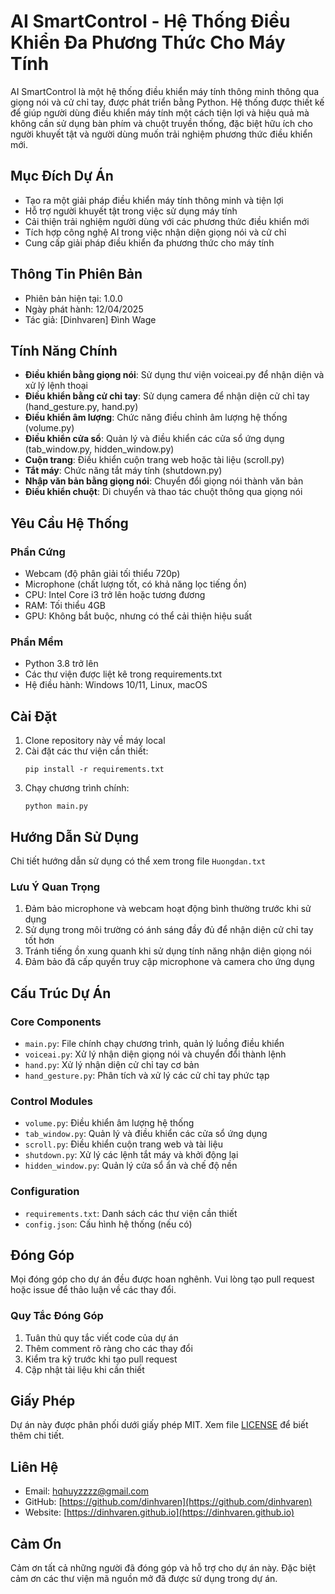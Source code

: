 # AI SmartControl - Hệ Thống Điều Khiển Đa Phương Thức Cho Máy Tính

AI SmartControl là một hệ thống điều khiển máy tính thông minh thông qua giọng nói và cử chỉ tay, được phát triển bằng Python. Hệ thống được thiết kế để giúp người dùng điều khiển máy tính một cách tiện lợi và hiệu quả mà không cần sử dụng bàn phím và chuột truyền thống, đặc biệt hữu ích cho người khuyết tật và người dùng muốn trải nghiệm phương thức điều khiển mới.

## Mục Đích Dự Án

- Tạo ra một giải pháp điều khiển máy tính thông minh và tiện lợi
- Hỗ trợ người khuyết tật trong việc sử dụng máy tính
- Cải thiện trải nghiệm người dùng với các phương thức điều khiển mới
- Tích hợp công nghệ AI trong việc nhận diện giọng nói và cử chỉ
- Cung cấp giải pháp điều khiển đa phương thức cho máy tính

## Thông Tin Phiên Bản

- Phiên bản hiện tại: 1.0.0
- Ngày phát hành: 12/04/2025
- Tác giả: [Dinhvaren] Đình Wage

## Tính Năng Chính

- **Điều khiển bằng giọng nói**: Sử dụng thư viện voiceai.py để nhận diện và xử lý lệnh thoại
- **Điều khiển bằng cử chỉ tay**: Sử dụng camera để nhận diện cử chỉ tay (hand_gesture.py, hand.py)
- **Điều khiển âm lượng**: Chức năng điều chỉnh âm lượng hệ thống (volume.py)
- **Điều khiển cửa sổ**: Quản lý và điều khiển các cửa sổ ứng dụng (tab_window.py, hidden_window.py)
- **Cuộn trang**: Điều khiển cuộn trang web hoặc tài liệu (scroll.py)
- **Tắt máy**: Chức năng tắt máy tính (shutdown.py)
- **Nhập văn bản bằng giọng nói**: Chuyển đổi giọng nói thành văn bản
- **Điều khiển chuột**: Di chuyển và thao tác chuột thông qua giọng nói

## Yêu Cầu Hệ Thống

### Phần Cứng
- Webcam (độ phân giải tối thiểu 720p)
- Microphone (chất lượng tốt, có khả năng lọc tiếng ồn)
- CPU: Intel Core i3 trở lên hoặc tương đương
- RAM: Tối thiểu 4GB
- GPU: Không bắt buộc, nhưng có thể cải thiện hiệu suất

### Phần Mềm
- Python 3.8 trở lên
- Các thư viện được liệt kê trong requirements.txt
- Hệ điều hành: Windows 10/11, Linux, macOS

## Cài Đặt

1. Clone repository này về máy local
2. Cài đặt các thư viện cần thiết:
   ```
   pip install -r requirements.txt
   ```
3. Chạy chương trình chính:
   ```
   python main.py
   ```

## Hướng Dẫn Sử Dụng

Chi tiết hướng dẫn sử dụng có thể xem trong file `Huongdan.txt`

### Lưu Ý Quan Trọng

1. Đảm bảo microphone và webcam hoạt động bình thường trước khi sử dụng
2. Sử dụng trong môi trường có ánh sáng đầy đủ để nhận diện cử chỉ tay tốt hơn
3. Tránh tiếng ồn xung quanh khi sử dụng tính năng nhận diện giọng nói
4. Đảm bảo đã cấp quyền truy cập microphone và camera cho ứng dụng

## Cấu Trúc Dự Án

### Core Components
- `main.py`: File chính chạy chương trình, quản lý luồng điều khiển
- `voiceai.py`: Xử lý nhận diện giọng nói và chuyển đổi thành lệnh
- `hand.py`: Xử lý nhận diện cử chỉ tay cơ bản
- `hand_gesture.py`: Phân tích và xử lý các cử chỉ tay phức tạp

### Control Modules
- `volume.py`: Điều khiển âm lượng hệ thống
- `tab_window.py`: Quản lý và điều khiển các cửa sổ ứng dụng
- `scroll.py`: Điều khiển cuộn trang web và tài liệu
- `shutdown.py`: Xử lý các lệnh tắt máy và khởi động lại
- `hidden_window.py`: Quản lý cửa sổ ẩn và chế độ nền

### Configuration
- `requirements.txt`: Danh sách các thư viện cần thiết
- `config.json`: Cấu hình hệ thống (nếu có)

## Đóng Góp

Mọi đóng góp cho dự án đều được hoan nghênh. Vui lòng tạo pull request hoặc issue để thảo luận về các thay đổi.

### Quy Tắc Đóng Góp

1. Tuân thủ quy tắc viết code của dự án
2. Thêm comment rõ ràng cho các thay đổi
3. Kiểm tra kỹ trước khi tạo pull request
4. Cập nhật tài liệu khi cần thiết

## Giấy Phép

Dự án này được phân phối dưới giấy phép MIT. Xem file [LICENSE](LICENSE) để biết thêm chi tiết.

## Liên Hệ

- Email: hqhuyzzzz@gmail.com
- GitHub: [https://github.com/dinhvaren](https://github.com/dinhvaren)
- Website: [https://dinhvaren.github.io](https://dinhvaren.github.io)

## Cảm Ơn

Cảm ơn tất cả những người đã đóng góp và hỗ trợ cho dự án này. Đặc biệt cảm ơn các thư viện mã nguồn mở đã được sử dụng trong dự án.
